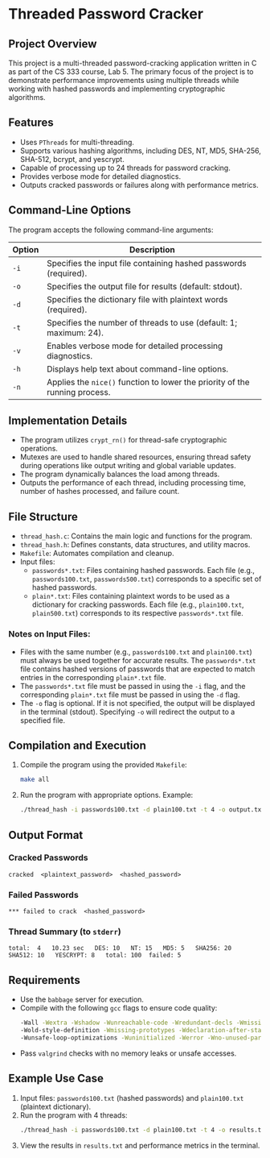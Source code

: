 # Threaded Password Cracker

## Project Overview
This project is a multi-threaded password-cracking application written in C as part of the CS 333 course, Lab 5. The primary focus of the project is to demonstrate performance improvements using multiple threads while working with hashed passwords and implementing cryptographic algorithms.

## Features
- Uses `PThreads` for multi-threading.
- Supports various hashing algorithms, including DES, NT, MD5, SHA-256, SHA-512, bcrypt, and yescrypt.
- Capable of processing up to 24 threads for password cracking.
- Provides verbose mode for detailed diagnostics.
- Outputs cracked passwords or failures along with performance metrics.

## Command-Line Options
The program accepts the following command-line arguments:

| Option  | Description                                                                 |
|---------|-----------------------------------------------------------------------------|
| `-i`    | Specifies the input file containing hashed passwords (required).           |
| `-o`    | Specifies the output file for results (default: stdout).                   |
| `-d`    | Specifies the dictionary file with plaintext words (required).             |
| `-t`    | Specifies the number of threads to use (default: 1; maximum: 24).          |
| `-v`    | Enables verbose mode for detailed processing diagnostics.                  |
| `-h`    | Displays help text about command-line options.                             |
| `-n`    | Applies the `nice()` function to lower the priority of the running process.|

## Implementation Details
- The program utilizes `crypt_rn()` for thread-safe cryptographic operations.
- Mutexes are used to handle shared resources, ensuring thread safety during operations like output writing and global variable updates.
- The program dynamically balances the load among threads.
- Outputs the performance of each thread, including processing time, number of hashes processed, and failure count.

## File Structure
- `thread_hash.c`: Contains the main logic and functions for the program.
- `thread_hash.h`: Defines constants, data structures, and utility macros.
- `Makefile`: Automates compilation and cleanup.
- Input files:
  - `passwords*.txt`: Files containing hashed passwords. Each file (e.g., `passwords100.txt`, `passwords500.txt`) corresponds to a specific set of hashed passwords.
  - `plain*.txt`: Files containing plaintext words to be used as a dictionary for cracking passwords. Each file (e.g., `plain100.txt`, `plain500.txt`) corresponds to its respective `passwords*.txt` file.

### Notes on Input Files:
- Files with the same number (e.g., `passwords100.txt` and `plain100.txt`) must always be used together for accurate results. The `passwords*.txt` file contains hashed versions of passwords that are expected to match entries in the corresponding `plain*.txt` file.
- The `passwords*.txt` file must be passed in using the `-i` flag, and the corresponding `plain*.txt` file must be passed in using the `-d` flag.
- The `-o` flag is optional. If it is not specified, the output will be displayed in the terminal (stdout). Specifying `-o` will redirect the output to a specified file.

## Compilation and Execution
1. Compile the program using the provided `Makefile`:
   ```bash
   make all
   ```

2. Run the program with appropriate options. Example:
   ```bash
   ./thread_hash -i passwords100.txt -d plain100.txt -t 4 -o output.txt -v
   ```

## Output Format
### Cracked Passwords
```
cracked  <plaintext_password>  <hashed_password>
```
### Failed Passwords
```
*** failed to crack  <hashed_password>
```
### Thread Summary (to `stderr`)
```
total:  4   10.23 sec   DES: 10   NT: 15   MD5: 5   SHA256: 20   SHA512: 10   YESCRYPT: 8   total: 100  failed: 5
```

## Requirements
- Use the `babbage` server for execution.
- Compile with the following `gcc` flags to ensure code quality:
  ```bash
  -Wall -Wextra -Wshadow -Wunreachable-code -Wredundant-decls -Wmissing-declarations \
  -Wold-style-definition -Wmissing-prototypes -Wdeclaration-after-statement -Wno-return-local-addr \
  -Wunsafe-loop-optimizations -Wuninitialized -Werror -Wno-unused-parameter
  ```
- Pass `valgrind` checks with no memory leaks or unsafe accesses.

## Example Use Case
1. Input files: `passwords100.txt` (hashed passwords) and `plain100.txt` (plaintext dictionary).
2. Run the program with 4 threads:
   ```bash
   ./thread_hash -i passwords100.txt -d plain100.txt -t 4 -o results.txt -v
   ```
3. View the results in `results.txt` and performance metrics in the terminal.
